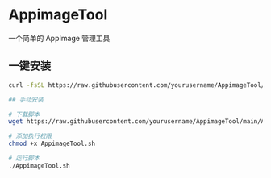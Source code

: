 # AppimageTool

一个简单的 AppImage 管理工具

## 一键安装

```bash
curl -fsSL https://raw.githubusercontent.com/yourusername/AppimageTool/main/AppimageTool.sh | bash

## 手动安装

# 下载脚本
wget https://raw.githubusercontent.com/yourusername/AppimageTool/main/AppimageTool.sh

# 添加执行权限
chmod +x AppimageTool.sh

# 运行脚本
./AppimageTool.sh